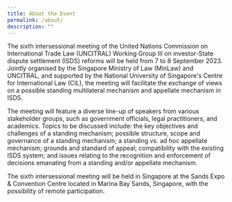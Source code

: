 ```yaml
---
title: About the Event
permalink: /about/
description: ""
---
```

The sixth intersessional meeting of the United Nations Commission on International Trade Law (UNCITRAL) Working Group III on investor-State dispute settlement (ISDS) reforms will be held from 7 to 8 September 2023. Jointly organised by the Singapore Ministry of Law (MinLaw) and UNCITRAL, and supported by the National University of Singapore's Centre for International Law (CIL), the meeting will facilitate the exchange of views on a possible standing multilateral mechanism and appellate mechanism in ISDS.

The meeting will feature a diverse line-up of speakers from various stakeholder groups, such as government officials, legal practitioners, and academics. Topics to be discussed include: the key objectives and challenges of a standing mechanism; possible structure, scope and governance of a standing mechanism; a standing *vs.* ad hoc appellate mechanism; grounds and standard of appeal; compatibility with the existing ISDS system; and issues relating to the recognition and enforcement of decisions emanating from a standing and/or appellate mechanism.

The sixth intersessional meeting will be held in Singapore at the Sands Expo & Convention Centre located in Marina Bay Sands, Singapore, with the possibility of remote participation.